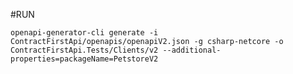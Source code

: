 #RUN

`openapi-generator-cli generate -i ContractFirstApi/openapis/openapiV2.json -g csharp-netcore -o ContractFirstApi.Tests/Clients/v2 --additional-properties=packageName=PetstoreV2`